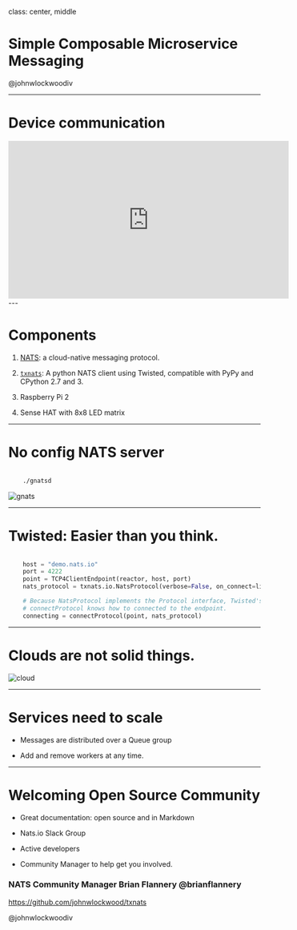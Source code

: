 
class: center, middle

# Simple Composable Microservice Messaging

@johnwlockwoodiv

---

# Device communication

<iframe width="560" height="315" src="https://www.youtube.com/embed/UJQGDMmctJE" frameborder="0" allowfullscreen></iframe>
---

# Components

1. [NATS](http://nats.io/): a cloud-native messaging protocol.

2. [`txnats`](https://github.com/johnwlockwood/txnats): A python NATS client using Twisted, compatible with PyPy and CPython 2.7 and 3.

3. Raspberry Pi 2

4. Sense HAT with 8x8 LED matrix

---

# No config NATS server
<!---
It took me five minutes to download and run the NATS server on my laptop.
Absolutely no configuration or complex options when launching.
I just downloaded, unpacked, went into its directory and typed:
-->

```bash

    ./gnatsd


```
![gnats](/nats.jpg)

<!---
I noted the IP address of my laptop and in the example [`queue_respond.py`](https://github.com/johnwlockwood/txnats/blob/master/example/queue_respond.py)
service on my Raspberry PI, set it as the host. 
From my laptop, I ran the example script [`make_request.py`](https://github.com/johnwlockwood/txnats/blob/master/example/make_requests.py)
with the host set to localhost and the service on the PI started responding.

That achieved distributed, two-way communication between two systems that only
had to know the address of the NATS server.

How simple is that? Pretty fantastic.
-->

---

# Twisted: Easier than you think.

<!---
Twisted seems to me to have a reputation of being hard to understand and use,
but things have changed: They have come up with simpler, more composable ways 
to do network and concurrent programming with better ways to explain it. 
This is a boon to the Python community. I was able to make a working 
NATS client in an evening.
-->

```python

    host = "demo.nats.io"
    port = 4222
    point = TCP4ClientEndpoint(reactor, host, port)
    nats_protocol = txnats.io.NatsProtocol(verbose=False, on_connect=listen)

    # Because NatsProtocol implements the Protocol interface, Twisted's
    # connectProtocol knows how to connected to the endpoint.
    connecting = connectProtocol(point, nats_protocol)

```

---

# Clouds are not solid things.


![cloud](/storm-clipart-lightening-storm-cloud.png)

<!--
NATS is a master piece. It's a text based TCP protocol, meaning
you can easily read the commands being sent and received. It's trivial to 
diagnose because you can go minimal and interact with the server using telnet.

Networking has a lot of things that can go wrong, from wifi interference by 
a microwave to someone tripping over a cable in a data center or a heavy load
on a service. The data may not get there in time or at all, 
and connections will be dropped.

NATS has check the connection built in with PING/PONG, allowing each side
to check the connection. If not, gnats will auto-prune the
subscriber and the client will be able to try another gnatsd host in a cluster.

NATS has publish, subscribe and unsubscribe to limit the messages
received on a subject. This makes it trivial to do a request/reply.
-->

---

# Services need to scale

 * Messages are distributed over a Queue group

 * Add and remove workers at any time.

<!--
Service workers can subscribe with a queue group to form a distributed 
network of service workers. Add and remove workers at will.
That's easy scaling.
-->

---

# Welcoming Open Source Community

<!--
The originators of NATS realized it was so useful it deserved more attention
and focus by a larger community. Apcera has built the infrustructure for an
active open source community, starting with superb documentation written in 
markdown, a google group, a slack group and especially helpful for getting
started contributing, 
-->

 * Great documentation: open source and in Markdown

 * Nats.io Slack Group

 * Active developers

 * Community Manager to help get you involved.


### NATS Community Manager Brian Flannery @brianflannery

<!--
It's simplicity and speed make it's very exciting to work with.
-->

https://github.com/johnwlockwood/txnats

@johnwlockwoodiv

